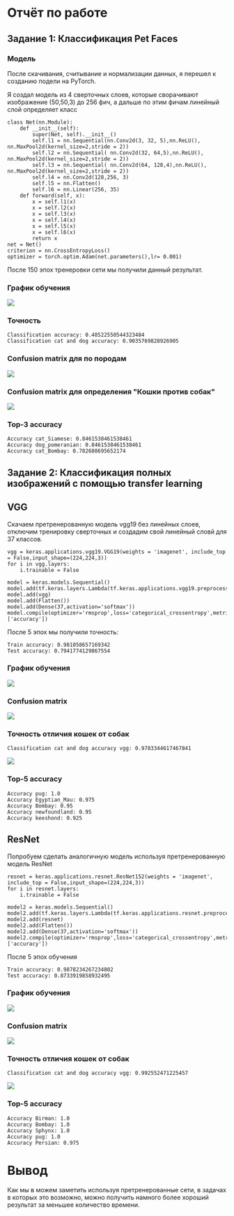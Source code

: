 # Отчёт по работе

## Задание 1: Классификация Pet Faces

### Модель

После скачивания, считывание и нормализации данных, я перешел к созданию подели на PyTorch.

Я создал модель из 4 сверточных слоев, которые сворачивают изображение (50,50,3) до 256 фич, а дальше по этим фичам линейный слой определяет класс

```
class Net(nn.Module):
    def __init__(self):
        super(Net, self).__init__()
        self.l1 = nn.Sequential(nn.Conv2d(3, 32, 5),nn.ReLU(), nn.MaxPool2d(kernel_size=2,stride = 2)) 
        self.l2 = nn.Sequential( nn.Conv2d(32, 64,5),nn.ReLU(), nn.MaxPool2d(kernel_size=2,stride = 2))
        self.l3 = nn.Sequential( nn.Conv2d(64, 128,4),nn.ReLU(), nn.MaxPool2d(kernel_size=2,stride = 2))
        self.l4 = nn.Conv2d(128,256, 3)
        self.l5 = nn.Flatten()
        self.l6 = nn.Linear(256, 35)
    def forward(self, x):
        x = self.l1(x)
        x = self.l2(x)
        x = self.l3(x)
        x = self.l4(x)
        x = self.l5(x)
        x = self.l6(x)
        return x
net = Net()
criterion = nn.CrossEntropyLoss()
optimizer = torch.optim.Adam(net.parameters(),lr= 0.001)
```

После 150 эпох тренеровки сети мы получили данный результат.

### График обучения

![](faces_graph.png)

### Точность

```
Classification accuracy: 0.48522550544323484
Classification cat and dog accuracy: 0.9035769828926905
```

### Сonfusion matrix для по породам

![](faces_conf_mat.png)

### Сonfusion matrix для определения "Кошки против собак"

![](faces_conf_dc.png)

### Top-3 accuracy

```
Accuracy cat_Siamese: 0.8461538461538461
Accuracy dog_pomeranian: 0.8461538461538461
Accuracy cat_Bombay: 0.782608695652174
```

## Задание 2: Классификация полных изображений с помощью transfer learning

## VGG

Скачаем претренерованную модель vgg19 без линейных слоев, отключим тренировку сверточных и создадим свой линейный словй для 37 классов.

```
vgg = keras.applications.vgg19.VGG19(weights = 'imagenet', include_top = False,input_shape=(224,224,3))
for i in vgg.layers:
    i.trainable = False

model = keras.models.Sequential()
model.add(tf.keras.layers.Lambda(tf.keras.applications.vgg19.preprocess_input)) 
model.add(vgg)
model.add(Flatten())
model.add(Dense(37,activation='softmax'))
model.compile(optimizer='rmsprop',loss='categorical_crossentropy',metrics=['accuracy'])
```

После 5 эпох мы получили точность:

```
Train accuracy: 0.981058657169342
Test accuracy: 0.7941774129867554
```

### График обучения

![](vgg_graph.png)

### Сonfusion matrix

![](vgg_conf_mat.png)

### Точность отличия кошек от собак

```
Classification cat and dog accuracy vgg: 0.9783344617467841
```

![](vgg_conf_dc.png)

### Top-5 accuracy

```
Accuracy pug: 1.0
Accuracy Egyptian_Mau: 0.975
Accuracy Bombay: 0.95
Accuracy newfoundland: 0.95
Accuracy keeshond: 0.925
```

## ResNet

Попробуем сделать аналогичную модель используя претренерованную модель ResNet

```
resnet = keras.applications.resnet.ResNet152(weights = 'imagenet', include_top = False,input_shape=(224,224,3))
for i in resnet.layers:
    i.trainable = False

model2 = keras.models.Sequential()
model2.add(tf.keras.layers.Lambda(tf.keras.applications.resnet.preprocess_input)) 
model2.add(resnet)
model2.add(Flatten())
model2.add(Dense(37,activation='softmax'))
model2.compile(optimizer='rmsprop',loss='categorical_crossentropy',metrics=['accuracy'])
```

После 5 эпох обучения
```
Train accuracy: 0.9878234267234802
Test accuracy: 0.8733919858932495
```

### График обучения

![](resnet_graph.png)

### Сonfusion matrix

![](resnet_conf_mat.png)

### Точность отличия кошек от собак

```
Classification cat and dog accuracy vgg: 0.992552471225457
```

![](resnet_conf_dc.png)

### Top-5 accuracy

```
Accuracy Birman: 1.0
Accuracy Bombay: 1.0
Accuracy Sphynx: 1.0
Accuracy pug: 1.0
Accuracy Persian: 0.975
```

# Вывод

Как мы в можем заметить используя претренерованные сети, в задачах в которых это возможно, можно получить намного более хороший результат за меньшее количество времени.